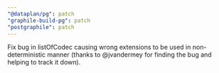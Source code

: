 ```yaml
---
"@dataplan/pg": patch
"graphile-build-pg": patch
"postgraphile": patch
---
```


Fix bug in listOfCodec causing wrong extensions to be used in non-deterministic
manner (thanks to @jvandermey for finding the bug and helping to track it down).
